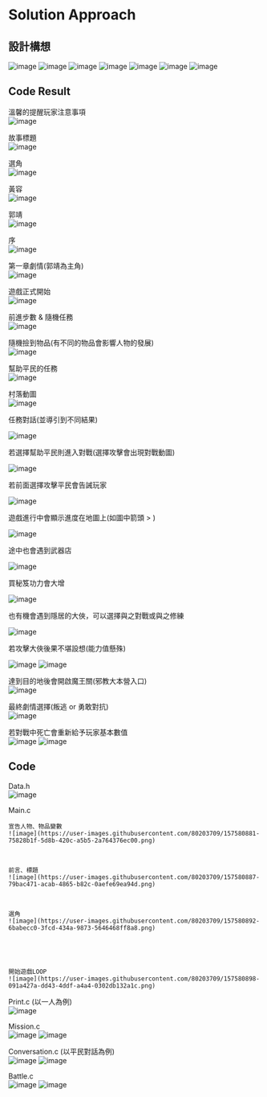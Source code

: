 # Solution Approach

## 設計構想
![image](https://user-images.githubusercontent.com/80203709/157576081-73634ae3-056e-4b49-8a9e-79d297383a87.png)
![image](https://user-images.githubusercontent.com/80203709/157576173-ffece8d4-6ceb-4e53-aee5-1b86ff796396.png)
![image](https://user-images.githubusercontent.com/80203709/157576261-1cd90351-c8b2-44c6-be4c-d75decc12f46.png)
![image](https://user-images.githubusercontent.com/80203709/157576617-5b03159c-5dd5-4109-b894-5eb53b0e5083.png)
![image](https://user-images.githubusercontent.com/80203709/157576711-a1eb808a-7f68-4cfe-969f-04b046551f38.png)
![image](https://user-images.githubusercontent.com/80203709/157576862-af0f21f3-518a-4811-aa89-199f835b89ab.png)
![image](https://user-images.githubusercontent.com/80203709/157576924-5485aefc-091a-49de-bf41-eb858eddd4bc.png)

## Code Result 
溫馨的提醒玩家注意事項  
![image](https://user-images.githubusercontent.com/80203709/157579767-689ef733-cf41-4f34-8194-5bb60e9ccb24.png)

故事標題  	
![image](https://user-images.githubusercontent.com/80203709/157579919-97603b24-20c5-498a-8a35-5db7e1420178.png)
	
選角	 
![image](https://user-images.githubusercontent.com/80203709/157579956-002c2210-2a48-472d-b267-20f4c8001f12.png)
	
黃容	 
![image](https://user-images.githubusercontent.com/80203709/157580008-678bf59c-aeb3-4b6b-a0a4-b54818e1ffa9.png)
	
郭靖   
![image](https://user-images.githubusercontent.com/80203709/157580087-3dfab830-6d0c-404c-a2e3-7589ed57277e.png)

序   
![image](https://user-images.githubusercontent.com/80203709/157580159-e3afb50e-9dc3-4303-aa18-3484ebc051fb.png)
	
第一章劇情(郭靖為主角)   
![image](https://user-images.githubusercontent.com/80203709/157580201-93c3f464-708b-4a4d-ba6a-c6792954a73b.png)
	
	
遊戲正式開始    
![image](https://user-images.githubusercontent.com/80203709/157580457-7de12253-d79d-4579-a6c8-277723cbfe01.png)

	
	
	
前進步數 & 隨機任務    
![image](https://user-images.githubusercontent.com/80203709/157580611-ab48d484-1543-4956-8894-3f4342e0fde9.png)

	
	
	
隨機撿到物品(有不同的物品會影響人物的發展)   
![image](https://user-images.githubusercontent.com/80203709/157580618-de399167-0509-45d1-8b03-988531af8ef1.png)

	
	
	
幫助平民的任務     
![image](https://user-images.githubusercontent.com/80203709/157580689-c269bb2e-19e2-4167-b072-c23d7091bb7c.png)

	
	
	
村落動圖    
![image](https://user-images.githubusercontent.com/80203709/157580698-36e74c3d-b23e-4d90-b273-9f8250c73718.png)

	
	
	
任務對話(並導引到不同結果)     

![image](https://user-images.githubusercontent.com/80203709/157580708-3c18ab58-72c5-46a7-8a54-2a7053554b95.png)

	
	

若選擇幫助平民則進入對戰(選擇攻擊會出現對戰動圖)     

![image](https://user-images.githubusercontent.com/80203709/157580738-bfcb48e8-9f22-4b55-b8ca-4587697db56c.png)	

	
若前面選擇攻擊平民會告誡玩家     

![image](https://user-images.githubusercontent.com/80203709/157580748-4b9887f7-d293-4fa6-824b-e77e313a623b.png)

	
	
	
遊戲進行中會顯示進度在地圖上(如圖中箭頭 > )    

![image](https://user-images.githubusercontent.com/80203709/157580755-0dafde6a-7455-432f-84af-f0e80b65c2c9.png)

	
	
	
途中也會遇到武器店     

![image](https://user-images.githubusercontent.com/80203709/157580768-5a4a7e0a-2004-4bac-9589-c0fa1703a52d.png)

	
	
	
買秘笈功力會大增    

![image](https://user-images.githubusercontent.com/80203709/157580779-b855e6b1-f234-474c-8c20-0961d8157d65.png)

	
	
	
也有機會遇到隱居的大俠，可以選擇與之對戰或與之修練    

![image](https://user-images.githubusercontent.com/80203709/157580785-b376cd1f-fef9-4ce3-96cd-d8bd124549bf.png)

	
	
	
若攻擊大俠後果不堪設想(能力值懸殊)    

![image](https://user-images.githubusercontent.com/80203709/157580789-9c5296dc-8bf9-4126-a4f9-0e1bc4b2c8d3.png)
![image](https://user-images.githubusercontent.com/80203709/157580792-209c35f7-88eb-419e-ab8d-fadc889bc594.png)

	
	
	
	
	 
達到目的地後會開啟魔王關(邪教大本營入口)   
![image](https://user-images.githubusercontent.com/80203709/157580801-7437ed50-16f7-489f-b5a8-6547c3d9ea88.png)

	
	
	
最終劇情選擇(叛逃 or 勇敢對抗)    
![image](https://user-images.githubusercontent.com/80203709/157580806-689ffb59-738c-4b49-b252-b806eb4b7a48.png)

	
	
	
若對戰中死亡會重新給予玩家基本數值    
![image](https://user-images.githubusercontent.com/80203709/157580816-7de20185-a878-4518-8321-f62ecd33fa0d.png)
![image](https://user-images.githubusercontent.com/80203709/157580822-946c5156-be54-42d6-bca0-b623ad16d3e9.png)


## Code
Data.h   
![image](https://user-images.githubusercontent.com/80203709/157580843-0b58616b-49d1-4837-8e69-935648dd9e20.png)

Main.c   

	宣告人物、物品變數    
	![image](https://user-images.githubusercontent.com/80203709/157580881-75828b1f-5d8b-420c-a5b5-2a764376ec00.png)

	
	
	前言、標題    
	![image](https://user-images.githubusercontent.com/80203709/157580887-79bac471-acab-4865-b82c-0aefe69ea94d.png)

	
	
	選角   
	![image](https://user-images.githubusercontent.com/80203709/157580892-6babecc0-3fcd-434a-9873-5646468ff8a8.png)

	
	
	
	
	開始遊戲LOOP    
	![image](https://user-images.githubusercontent.com/80203709/157580898-091a427a-dd43-4ddf-a4a4-0302db132a1c.png)

Print.c (以一人為例)   	
![image](https://user-images.githubusercontent.com/80203709/157580913-562dfc76-56e1-407b-9cc3-daaf2574e12a.png)

Mission.c   	
![image](https://user-images.githubusercontent.com/80203709/157580974-7a4d600f-d8a8-4297-b1c5-68e39c6980eb.png)
![image](https://user-images.githubusercontent.com/80203709/157580994-d2a132e3-3485-48c1-936d-dc72b1f32a77.png)

Conversation.c (以平民對話為例)    	
![image](https://user-images.githubusercontent.com/80203709/157581005-b02777f6-25db-4db1-a42c-83bb95774803.png)
![image](https://user-images.githubusercontent.com/80203709/157581017-ebf361f0-860b-43f3-aaa4-23b728b2b5ef.png)

Battle.c   
![image](https://user-images.githubusercontent.com/80203709/157581022-97460bd4-1c8d-4c12-bc80-92911397f039.png)
![image](https://user-images.githubusercontent.com/80203709/157581036-2bf682c3-8696-4848-8db4-4003bafe7962.png)



